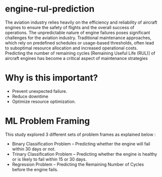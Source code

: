 # engine-rul-prediction
The aviation industry relies heavily on the efficiency and reliability of aircraft engines to ensure the safety of flights and the overall success of operations.
The unpredictable nature of engine failures poses significant challenges for the aviation industry. Traditional maintenance approaches, which rely on predefined schedules or usage-based thresholds, often lead to suboptimal resource allocation and increased operational costs.
Predicting the number of remaining cycles [Remaining Useful Life (RUL)] of aircraft engines has become a critical aspect of maintenance strategies

# Why is this important?

- Prevent unexpected failure.
- Reduce downtime
- Optimize resource optimization.

# ML Problem Framing

This study explored 3 different sets of problem frames as explained below : 
- Binary Classification Problem – Predicting whether the engine will fail within 30 days or not.
- Trinary Classification Problem – Predicting whether the engine is healthy or is likely to fail within 15 or 30 days.
- Regression Problem – Predicting the Remaining Number of Cycles before the engine fails.
